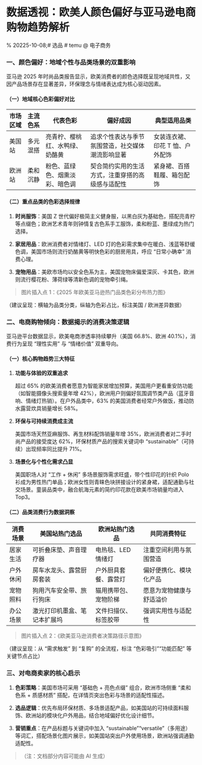 # 数据透视：欧美人颜色偏好与亚马逊电商购物趋势解析
% 20225-10-08;# 选品 # temu @ 电子商务
### 一、颜色偏好：地域个性与品类场景的双重影响

亚马逊 2025 年时尚品类报告显示，欧美消费者的颜色选择既呈现地域共性，又因产品场景存在显著差异，环保理念与情绪表达成为核心驱动因素。

#### （一）地域核心色彩偏好对比



| 市场区域 | 主流色系 | 代表色彩                       | 偏好成因                                         | 典型适用品类                    |
| -------- | -------- | ------------------------------ | ------------------------------------------------ | ------------------------------- |
| 美国站   | 多元混搭 | 亮青柠、樱桃红、水鸭绿、奶酪黄 | 追求个性表达与季节氛围营造，社交媒体潮流影响显著 | 女装连衣裙、印花 T 恤、户外配饰 |
| 欧洲站   | 柔和沉静 | 粉色、蓝绿色、烟熏淡彩、暗色调 | 契合简约实用的生活方式，注重穿搭的高级感与适配性 | 紧身裙、百搭鞋履、箱包配饰      |

#### （二）重点品类的色彩选择规律



1. **时尚服饰**：美国 Z 世代偏好极简主义健身服，以黑白灰为基础色，搭配亮青柠等点缀色；欧洲艺术青年则钟情复古色系手工服饰，柔和粉蓝、墨绿成为热门选择。

2. **家居用品**：欧洲消费者对情绪灯、LED 灯的色彩需求集中在暖白、浅蓝等舒缓色调，美国市场则流行奶酪黄等明快色彩的厨房用具，呼应 “日常小确幸” 消费心理。

3. **宠物用品**：美欧市场均以安全色系为主，美国宠物床偏爱深灰、卡其色，欧洲则流行樱花粉、薄荷绿等清新色调的宠物牵引绳。

> 图片插入点 1：《2025 年欧美亚马逊热门品类色彩分布热力图》

（建议呈现：横轴为品类分类，纵轴为色彩占比，标注美国 / 欧洲差异数据）

### 二、电商购物倾向：数据揭示的消费决策逻辑

亚马逊平台数据显示，欧美电商渗透率持续攀升（美国 66.8%、欧洲 40.1%），消费行为呈现 “理性实用” 与 “情绪价值” 双重导向。

#### （一）核心购物趋势三大特征



1. **功能与体验的双重追求**

   超过 65% 的欧美消费者愿意为智能家居增加预算，美国用户更看重安防功能（如智能摄像头搜索量年增 42%），欧洲用户则偏好氛围调节类产品（蓝牙音响、情绪灯热销）。在户外品类中，63% 的美国消费者经常户外做饭，推动防水露营炊具销量增长 58%。

2. **环保与可持续消费成主流**

   美国市场天然亚麻服饰、再生材料配饰销量年增 35%，欧洲消费者对二手时尚产品的接受度达 62%，环保材质产品的搜索关键词中 “sustainable”（可持续）出现频率同比提升 71%。

3. **场景化与个性化需求凸显**

   美国职场人对 “工作 + 休闲” 多场景服饰需求旺盛，带个性印花的针织 Polo 衫成为男性热门单品；欧洲女性则青睐色块拼接设计的紧身裙，适配通勤与社交场景。童装品类中，融合航海元素的简约印花款在欧美市场销量均进入 Top3。

#### （二）品类消费行为数据洞察



| 消费场景 | 美国站热门选品               | 欧洲站热门选品       | 共同消费特征             |
| -------- | ---------------------------- | -------------------- | ------------------------ |
| 居家生活 | 可折叠床垫、声音理疗器       | 电热毯、LED 情绪灯   | 注重空间利用与氛围营造   |
| 户外休闲 | 房车水龙头、露营厨房套装     | 户外厨具套餐、露营灯 | 偏好便携化、模块化产品   |
| 宠物照料 | 狗用汽车安全带、旅行狗床     | 猫用携带包、宠物阶梯 | 愿意为宠物健康与舒适溢价 |
| 办公场景 | 激光打印机墨盒、笔记本扩展坞 | 文件扫描仪、标签胶带 | 强调实用性与适配性       |

> 图片插入点 2：《欧美亚马逊消费者决策路径示意图》

（建议呈现：从 “需求触发” 到 “复购” 的全流程，标注 “色彩吸引”“功能匹配” 等关键节点占比）

### 三、对电商卖家的核心启示



1. **色彩策略**：美国市场可采用 “基础色 + 亮色点缀” 组合，欧洲市场侧重 “柔和色系 + 质感材质” 搭配，在详情页突出色彩与场景的适配性描述。

2. **选品逻辑**：优先布局环保材质、多场景适配产品，如美国站的可持续面料服饰、欧洲站的模块化户外用品，结合地域偏好优化设计细节。

3. **营销重点**：在产品标题与关键词中加入 “sustainable”“versatile”（多用途）等词汇，搭配场景化图片展示，如美国站突出户外使用场景，欧洲站强调通勤适配性。

> （注：文档部分内容可能由 AI 生成）